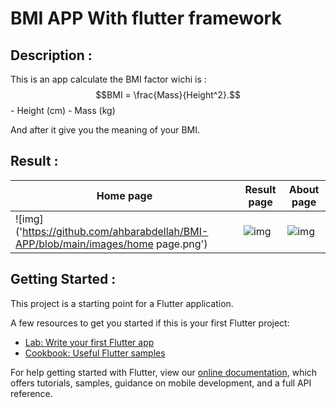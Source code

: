 # BMI APP With flutter framework
## Description :
This is an app calculate the BMI factor wichi is :
$$BMI = \frac{Mass}{Height^2}.$$
    - Height  (cm)
    - Mass    (kg) 
</br>

And after it give you the meaning of your BMI.
## Result :


|Home page|Result page|About page|
----------|-----------|----------|
|![img]('https://github.com/ahbarabdellah/BMI-APP/blob/main/images/home page.png') |![img]('https://github.com/ahbarabdellah/BMI-APP/blob/main/images/result.png.png')|![img]("https://github.com/ahbarabdellah/BMI-APP/blob/main/images/about.png")|




## Getting Started :

This project is a starting point for a Flutter application.

A few resources to get you started if this is your first Flutter project:

- [Lab: Write your first Flutter app](https://flutter.dev/docs/get-started/codelab)
- [Cookbook: Useful Flutter samples](https://flutter.dev/docs/cookbook)

For help getting started with Flutter, view our
[online documentation](https://flutter.dev/docs), which offers tutorials,
samples, guidance on mobile development, and a full API reference.
